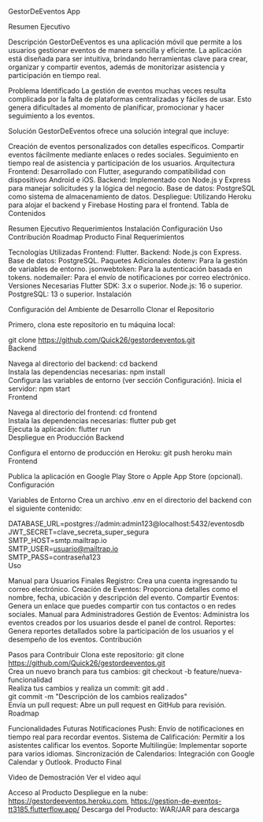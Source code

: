 GestorDeEventos App

Resumen Ejecutivo

Descripción
GestorDeEventos es una aplicación móvil que permite a los usuarios gestionar eventos de manera sencilla y eficiente. La aplicación está diseñada para ser intuitiva, brindando herramientas clave para crear, organizar y compartir eventos, además de monitorizar asistencia y participación en tiempo real.

Problema Identificado
La gestión de eventos muchas veces resulta complicada por la falta de plataformas centralizadas y fáciles de usar. Esto genera dificultades al momento de planificar, promocionar y hacer seguimiento a los eventos.

Solución
GestorDeEventos ofrece una solución integral que incluye:

Creación de eventos personalizados con detalles específicos.
Compartir eventos fácilmente mediante enlaces o redes sociales.
Seguimiento en tiempo real de asistencia y participación de los usuarios.
Arquitectura
Frontend: Desarrollado con Flutter, asegurando compatibilidad con dispositivos Android e iOS.
Backend: Implementado con Node.js y Express para manejar solicitudes y la lógica del negocio.
Base de datos: PostgreSQL como sistema de almacenamiento de datos.
Despliegue: Utilizando Heroku para alojar el backend y Firebase Hosting para el frontend.
Tabla de Contenidos

Resumen Ejecutivo
Requerimientos
Instalación
Configuración
Uso
Contribución
Roadmap
Producto Final
Requerimientos

Tecnologías Utilizadas
Frontend: Flutter.
Backend: Node.js con Express.
Base de datos: PostgreSQL.
Paquetes Adicionales
dotenv: Para la gestión de variables de entorno.
jsonwebtoken: Para la autenticación basada en tokens.
nodemailer: Para el envío de notificaciones por correo electrónico.
Versiones Necesarias
Flutter SDK: 3.x o superior.
Node.js: 16 o superior.
PostgreSQL: 13 o superior.
Instalación

Configuración del Ambiente de Desarrollo
Clonar el Repositorio

Primero, clona este repositorio en tu máquina local:

git clone https://github.com/Quick26/gestordeeventos.git  
Backend

Navega al directorio del backend:
cd backend  
Instala las dependencias necesarias:
npm install  
Configura las variables de entorno (ver sección Configuración).
Inicia el servidor:
npm start  
Frontend

Navega al directorio del frontend:
cd frontend  
Instala las dependencias necesarias:
flutter pub get  
Ejecuta la aplicación:
flutter run  
Despliegue en Producción
Backend

Configura el entorno de producción en Heroku:
git push heroku main  
Frontend

Publica la aplicación en Google Play Store o Apple App Store (opcional).
Configuración

Variables de Entorno
Crea un archivo .env en el directorio del backend con el siguiente contenido:

DATABASE_URL=postgres://admin:admin123@localhost:5432/eventosdb  
JWT_SECRET=clave_secreta_super_segura  
SMTP_HOST=smtp.mailtrap.io  
SMTP_USER=usuario@mailtrap.io  
SMTP_PASS=contraseña123  
Uso

Manual para Usuarios Finales
Registro: Crea una cuenta ingresando tu correo electrónico.
Creación de Eventos: Proporciona detalles como el nombre, fecha, ubicación y descripción del evento.
Compartir Eventos: Genera un enlace que puedes compartir con tus contactos o en redes sociales.
Manual para Administradores
Gestión de Eventos: Administra los eventos creados por los usuarios desde el panel de control.
Reportes: Genera reportes detallados sobre la participación de los usuarios y el desempeño de los eventos.
Contribución

Pasos para Contribuir
Clona este repositorio:
git clone https://github.com/Quick26/gestordeeventos.git  
Crea un nuevo branch para tus cambios:
git checkout -b feature/nueva-funcionalidad  
Realiza tus cambios y realiza un commit:
git add .  
git commit -m "Descripción de los cambios realizados"  
Envía un pull request:
Abre un pull request en GitHub para revisión.
Roadmap

Funcionalidades Futuras
Notificaciones Push: Envío de notificaciones en tiempo real para recordar eventos.
Sistema de Calificación: Permitir a los asistentes calificar los eventos.
Soporte Multilingüe: Implementar soporte para varios idiomas.
Sincronización de Calendarios: Integración con Google Calendar y Outlook.
Producto Final

Video de Demostración
Ver el video aquí

Acceso al Producto
Despliegue en la nube: https://gestordeeventos.heroku.com, https://gestion-de-eventos-tt3185.flutterflow.app/
Descarga del Producto: WAR/JAR para descarga
